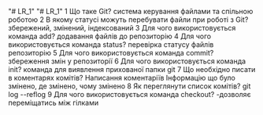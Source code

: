 "# LR_1" 
"# LR_1" 
1 Що таке Git? система керування файлами та спільною роботою
2 В якому статусі можуть перебувати файли при роботі з Git? збережений, змінений, індексований
3 Для чого використовується команда add? додавання файлів до репозиторію
4 Для чого використовується команда status? перевірка статусу файлів репозиторію
5 Для чого використовується команда commit? збереження змін у репозиторії
6 Для чого використовується команда init? команда для виявлення прихованої папки git
7 Що необхідно писати в коментарях комітів? Написання коментаріїв Інформацію що було змінено, де змінено, чому змінено
8 Як переглянути список комітів? git log --reflog
9 Для чого використовується команда checkout? -дозволяє переміщатись між гілками
